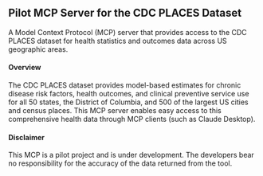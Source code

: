 ## Pilot MCP Server for the CDC PLACES Dataset

A Model Context Protocol (MCP) server that provides access to the CDC PLACES dataset for health statistics and outcomes data across US geographic areas.

#### Overview

The CDC PLACES dataset provides model-based estimates for chronic disease risk factors, health outcomes, and clinical preventive service use for all 50 states, the District of Columbia, and 500 of the largest US cities and census places. This MCP server enables easy access to this comprehensive health data through MCP clients (such as Claude Desktop).

#### Disclaimer 

This MCP is a pilot project and is under development. The developers bear no responsibility for the accuracy of the data returned from the tool. 